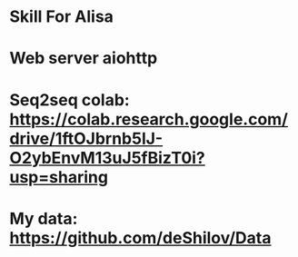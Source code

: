 # Skill For Alisa
# Web server aiohttp
# Seq2seq colab: https://colab.research.google.com/drive/1ftOJbrnb5lJ-O2ybEnvM13uJ5fBizT0i?usp=sharing
# My data: https://github.com/deShilov/Data
